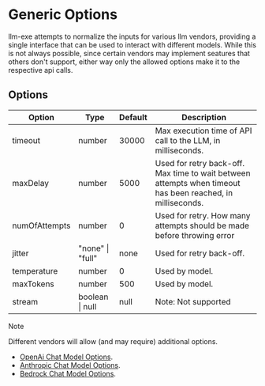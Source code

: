 # Generic Options

llm-exe attempts to normalize the inputs for various llm vendors, providing a single interface that can be used to interact with different models. While this is not always possible, since certain vendors may implement seatures that others don't support, either way only the allowed options make it to the respective api calls.

## Options

| Option        | Type             | Default | Description                                                                                                |
| ------------- | ---------------- | ------- | ---------------------------------------------------------------------------------------------------------- |
| timeout       | number           | 30000   | Max execution time of API call to the LLM, in milliseconds.                                                |
| maxDelay      | number           | 5000    | Used for retry back-off. Max time to wait between attempts when timeout has been reached, in milliseconds. |
| numOfAttempts | number           | 0       | Used for retry. How many attempts should be made before throwing error                                     |
| jitter        | "none" \| "full" | none    | Used for retry back-off.                                                                                   |
| temperature   | number           | 0       | Used by model.                                                                                             |
| maxTokens     | number           | 500     | Used by model.                                                                                             |
| stream        | boolean \| null  | null    | Note: Not supported 

> [!NOTE]
> Different vendors will allow (and may require) additional options.
> - [OpenAi Chat Model Options](/llm/openai#openai-specific-options).
> - [Anthropic Chat Model Options](/llm/anthropic#anthropic-specific-options).
> - [Bedrock Chat Model Options](/llm/bedrock).

<!-- 
| Option           | Type            | Default       | Description                                                                                                                             |
| ---------------- | --------------- | ------------- | --------------------------------------------------------------------------------------------------------------------------------------- |
| openAIApiKey     | string          | undefined     | API key for OpenAI. Optionally can be set using process.env.OPEN_AI_API_KEY                                                             |
| model            | string          | gpt-3.5-turbo | The model to use. Can be any one of: gpt-4o, gpt-4o-mini, gpt-4, gpt-3.5-turbo, davinci, text-curie-001, text-babbage-001, text-ada-001 |
| temperature      | number          | 0             | See OpenAI Docs                                                                                                                         |
| maxTokens        | number          | 500           | See OpenAI Docs                                                                                                                         |
| topP             | number \| null  | null          | See OpenAI Docs                                                                                                                         |
| n                | number \| null  | null          | See OpenAI Docs                                                                                                                         |
| stream           | boolean \| null | null          | See OpenAI Docs. Note: Not supported yet.                                                                                               |
| stop             | ?               | null          | See OpenAI Docs                                                                                                                         |
| presencePenalty  | number \| null  | null          | See OpenAI Docs                                                                                                                         |
| frequencyPenalty | number \| null  | null          | See OpenAI Docs                                                                                                                         |
| logitBias        | object \| null  | null          | See OpenAI Docs                                                                                                                         |
| user             | string \| null  | null          | See OpenAI Docs                                                                                                                         | -->
